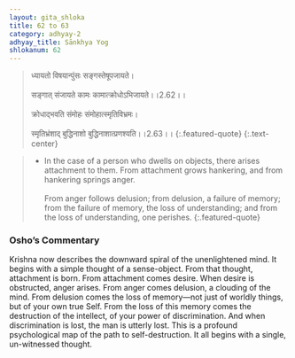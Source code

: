 ```yaml
---
layout: gita_shloka
title: 62 to 63
category: adhyay-2
adhyay_title: Sānkhya Yog
shlokanum: 62
---
```


> ध्यायतो विषयान्पुंसः सङ्गस्तेषूपजायते।<br><br>सङ्गात् संजायते कामः कामात्क्रोधोऽभिजायते।।2.62।।<br><br>क्रोधाद्भवति संमोहः संमोहात्स्मृतिविभ्रमः।<br><br>स्मृतिभ्रंशाद् बुद्धिनाशो बुद्धिनाशात्प्रणश्यति।।2.63।।
{:.featured-quote} 
{:.text-center}

> - In the case of a person who dwells on objects, there arises attachment to them. From attachment grows hankering, and from hankering springs anger.<br><br>From anger follows delusion; from delusion, a failure of memory; from the failure of memory, the loss of understanding; and from the loss of understanding, one perishes.
{:.featured-quote}

### Osho’s Commentary
Krishna now describes the downward spiral of the unenlightened mind.
It begins with a simple thought of a sense-object. From that thought, attachment is born. From attachment comes desire. When desire is obstructed, anger arises. From anger comes delusion, a clouding of the mind. From delusion comes the loss of memory—not just of worldly things, but of your own true Self. From the loss of this memory comes the destruction of the intellect, of your power of discrimination. And when discrimination is lost, the man is utterly lost.
This is a profound psychological map of the path to self-destruction. It all begins with a single, un-witnessed thought.
